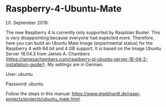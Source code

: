 
# Raspberry-4-Ubuntu-Mate
10. September 2019:

The new Raspberry 4 is currently only supported by Raspbian Buster. This is very disappointing because everyone had expected more. Therefore, here you can build an Ubuntu Mate Image (experimental status) for the Raspberry 4 with 64 bit and 4 GB support.
It is based on the Image Ubuntu Server 18.04.3 from James A. Chambers (https://jamesachambers.com/raspberry-pi-ubuntu-server-18-04-2-installation-guide/).
My settings are in German.

User: ubuntu

Password: ubuntu

Follow the steps in this manual: https://www.dgebhardt.de/raspi-projects/projects/ubuntu_mate.html.
